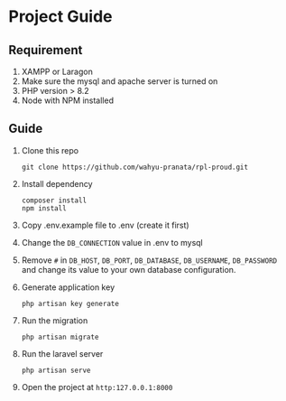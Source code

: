 # Project Guide
## Requirement
1. XAMPP or Laragon
2. Make sure the mysql and apache server is turned on
3. PHP version > 8.2
4. Node with NPM installed

## Guide 
1. Clone this repo

   `git clone https://github.com/wahyu-pranata/rpl-proud.git`
2. Install dependency

   `composer install`<br>
   `npm install`

3. Copy .env.example file to .env (create it first)
4. Change the `DB_CONNECTION` value in .env to mysql
5. Remove `#` in `DB_HOST`, `DB_PORT`, `DB_DATABASE`, `DB_USERNAME`, `DB_PASSWORD` and change its value to your own database configuration.
6. Generate application key

    `php artisan key generate`
7. Run the migration

    `php artisan migrate`

8. Run the laravel server
    
    `php artisan serve`
9. Open the project at `http:127.0.0.1:8000`